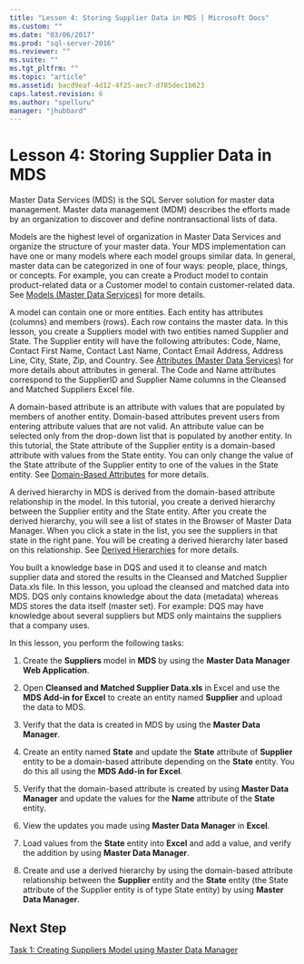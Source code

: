 ```yaml
---
title: "Lesson 4: Storing Supplier Data in MDS | Microsoft Docs"
ms.custom: ""
ms.date: "03/06/2017"
ms.prod: "sql-server-2016"
ms.reviewer: ""
ms.suite: ""
ms.tgt_pltfrm: ""
ms.topic: "article"
ms.assetid: bacd9eaf-4d12-4f25-aec7-d785dec1b623
caps.latest.revision: 6
ms.author: "spelluru"
manager: "jhubbard"
---
```

# Lesson 4: Storing Supplier Data in MDS
Master Data Services (MDS) is the SQL Server solution for master data management. Master data management (MDM) describes the efforts made by an organization to discover and define nontransactional lists of data.  
  
Models are the highest level of organization in Master Data Services and organize the structure of your master data. Your MDS implementation can have one or many models where each model groups similar data. In general, master data can be categorized in one of four ways: people, place, things, or concepts. For example, you can create a Product model to contain product-related data or a Customer model to contain customer-related data. See [Models (Master Data Services)](http://msdn.microsoft.com/library/ee633746.aspx) for more details.  
  
A model can contain one or more entities. Each entity has attributes (columns) and members (rows). Each row contains the master data. In this lesson, you create a Suppliers model with two entities named Supplier and State. The Supplier entity will have the following attributes: Code, Name, Contact First Name, Contact Last Name, Contact Email Address, Address Line, City, State, Zip, and Country. See [Attributes (Master Data Services)](http://msdn.microsoft.com/library/ee633745.aspx) for more details about attributes in general. The Code and Name attributes correspond to the SupplierID and Supplier Name columns in the Cleansed and Matched Suppliers Excel file.  
  
A domain-based attribute is an attribute with values that are populated by members of another entity. Domain-based attributes prevent users from entering attribute values that are not valid. An attribute value can be selected only from the drop-down list that is populated by another entity. In this tutorial, the State attribute of the Supplier entity is a domain-based attribute with values from the State entity. You can only change the value of the State attribute of the Supplier entity to one of the values in the State entity. See [Domain-Based Attributes](http://msdn.microsoft.com/library/ff487058.aspx) for more details.  
  
A derived hierarchy in MDS is derived from the domain-based attribute relationship in the model. In this tutorial, you create a derived hierarchy between the Supplier entity and the State entity. After you create the derived hierarchy, you will see a list of states in the Browser of Master Data Manager. When you click a state in the list, you see the suppliers in that state in the right pane. You will be creating a derived hierarchy later based on this relationship. See [Derived Hierarchies](http://msdn.microsoft.com/library/ee633747.aspx) for more details.  
  
You built a knowledge base in DQS and used it to cleanse and match supplier data and stored the results in the Cleansed and Matched Supplier Data.xls file. In this lesson, you upload the cleansed and matched data into MDS. DQS only contains knowledge about the data (metadata) whereas MDS stores the data itself (master set). For example: DQS may have knowledge about several suppliers but MDS only maintains the suppliers that a company uses.  
  
In this lesson, you perform the following tasks:  
  
1.  Create the **Suppliers** model in **MDS** by using the **Master Data Manager Web Application**.  
  
2.  Open **Cleansed and Matched Supplier Data.xls** in Excel and use the **MDS Add-in for Excel** to create an entity named **Supplier** and upload the data to MDS.  
  
3.  Verify that the data is created in MDS by using the **Master Data Manager**.  
  
4.  Create an entity named **State** and update the **State** attribute of **Supplier** entity to be a domain-based attribute depending on the **State** entity. You do this all using the **MDS Add-in for Excel**.  
  
5.  Verify that the domain-based attribute is created by using **Master Data Manager** and update the values for the **Name** attribute of the **State** entity.  
  
6.  View the updates you made using **Master Data Manager** in **Excel**.  
  
7.  Load values from the **State** entity into **Excel** and add a value, and verify the addition by using **Master Data Manager**.  
  
8.  Create and use a derived hierarchy by using the domain-based attribute relationship between the **Supplier** entity and the **State** entity (the State attribute of the Supplier entity is of type State entity) by using **Master Data Manager**.  
  
## Next Step  
[Task 1: Creating Suppliers Model using Master Data Manager](../a9notintoc/task-1-creating-suppliers-model-using-master-data-manager.md)  
  
